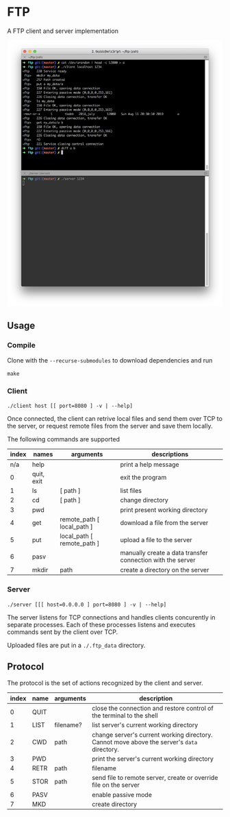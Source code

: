 # FTP
A FTP client and server implementation

![screenshot](https://raw.githubusercontent.com/thk2b/ftp/master/media/screenshot.png)

## Usage

### Compile

Clone with the `--recurse-submodules` to download dependencies and run
```
make
```

### Client

```
./client host [[ port=8080 ] -v | --help]
```

Once connected, the client can retrive local files and send them over TCP to the server, or request remote files from the server and save them locally.

The following commands are supported

|index|names|arguments|descriptions|
|-|-|-|-|
|n/a|help||print a help message|
|0|quit, exit||exit the program|
|1|ls|[ path ]|list files|
|2|cd|[ path ]|change directory|
|3|pwd||print present working directory
|4|get|remote_path [ local_path ]|download a file from the server|
|5|put|local_path [ remote_path ]|upload a file to the server|
|6|pasv||manually create a data transfer connection with the server|
|7|mkdir|path|create a directory on the server|

### Server

```
./server [[[ host=0.0.0.0 ] port=8080 ] -v | --help]
```

The server listens for TCP connections and handles clients concurently in separate processes. Each of these processes listens and executes commands sent by the client over TCP.

Uploaded files are put in a `./.ftp_data` directory.

## Protocol

The protocol is the set of actions recognized by the client and server.

|index|name|arguments|description|
|-|-|-|-|
|0|QUIT||close the connection and restore control of the terminal to the shell|
|1|LIST|filename?|list server's current working directory|
|2|CWD|path|change server's current working directory. Cannot move above the server's `data` directory.|
|3|PWD||print the server's current working directory|
|4|RETR|path|filename|request file from remote server, create or overrive local file|
|5|STOR|path|send file to remote server, create or override file on the server|
|6|PASV||enable passive mode|
|7|MKD||create directory|
